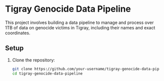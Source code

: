 
# Tigray Genocide Data Pipeline

This project involves building a data pipeline to manage and process over 1TB of data on genocide victims in Tigray, including their names and exact coordinates.

## Setup

1. Clone the repository:
   ```bash
   git clone https://github.com/your-username/tigray-genocide-data-pipeline.git
   cd tigray-genocide-data-pipeline
